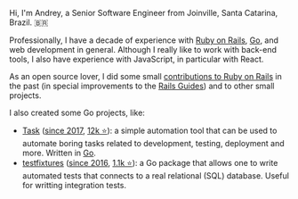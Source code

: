 Hi, I'm Andrey, a Senior Software Engineer from Joinville, Santa Catarina,
Brazil. 🇧🇷

Professionally, I have a decade of experience with [Ruby on Rails][rails],
[Go][go], and web development in general.
Although I really like to work with back-end tools, I also have experience with
JavaScript, in particular with React.

As an open source lover, I did some small
[contributions to Ruby on Rails][railscontributions] in the past
(in special improvements to the [Rails Guides][railsguides]) and to other
small projects.

I also created some Go projects, like:

- [Task][task] ([since 2017](https://github.com/go-task/task/commit/39e60d6278648d0e02c2bca830ad63cacbf60538), [12k ⭐](https://star-history.com/#go-task/task)):
  a simple automation tool that can be used to automate boring tasks related to
  development, testing, deployment and more. Written in [Go][go].
- [testfixtures][testfixtures] ([since 2016](https://github.com/go-testfixtures/testfixtures/commit/cd0d0838e5f07eda645a05ee1824e29763fdf434), [1.1k ⭐](https://star-history.com/#go-testfixtures/testfixtures)):
  a Go package that allows one to write automated tests that connects to a real
  relational (SQL) database. Useful for writting integration tests.

[rails]: https://rubyonrails.org/
[go]: https://go.dev/
[react]: https://react.dev/
[railscontributions]: https://contributors.rubyonrails.org/contributors/andrey-nering/commits
[railsguides]: https://guides.rubyonrails.org/
[task]: https://github.com/go-task/task
[testfixtures]: https://github.com/go-testfixtures/testfixtures
[jobscore]: https://www.jobscore.com/
